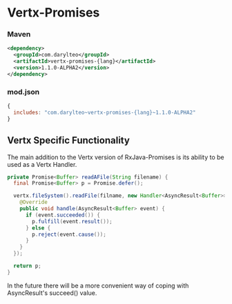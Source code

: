 # Vertx-Promises

### Maven
```XML
<dependency>
  <groupId>com.darylteo</groupId>
  <artifactId>vertx-promises-{lang}</artifactId>
  <version>1.1.0-ALPHA2</version>
</dependency>
````
### mod.json
```javascript
{
  includes: "com.darylteo~vertx-promises-{lang}~1.1.0-ALPHA2"
}
````


## Vertx Specific Functionality

The main addition to the Vertx version of RxJava-Promises is its ability to be used as a Vertx Handler. 

```java
private Promise<Buffer> readAFile(String filename) {
  final Promise<Buffer> p = Promise.defer();

  vertx.fileSystem().readFile(filname, new Handler<AsyncResult<Buffer>>() {
    @Override
    public void handle(AsyncResult<Buffer> event) {
      if (event.succeeded()) {
        p.fulfill(event.result());
      } else {
        p.reject(event.cause());
      }
    }
  });

  return p;
}
````

In the future there will be a more convenient way of coping with AsyncResult's succeed() value.
